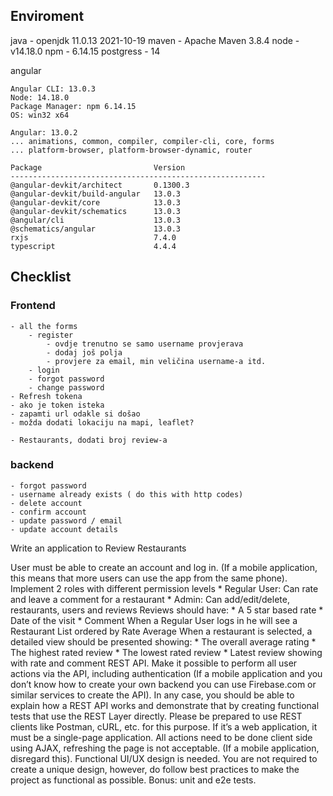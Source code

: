 ## Enviroment
java      - openjdk 11.0.13 2021-10-19
maven     - Apache Maven 3.8.4
node      - v14.18.0
npm       - 6.14.15
postgress - 14

angular
```
Angular CLI: 13.0.3
Node: 14.18.0
Package Manager: npm 6.14.15
OS: win32 x64

Angular: 13.0.2
... animations, common, compiler, compiler-cli, core, forms
... platform-browser, platform-browser-dynamic, router

Package                         Version
---------------------------------------------------------
@angular-devkit/architect       0.1300.3
@angular-devkit/build-angular   13.0.3
@angular-devkit/core            13.0.3
@angular-devkit/schematics      13.0.3
@angular/cli                    13.0.3
@schematics/angular             13.0.3
rxjs                            7.4.0
typescript                      4.4.4
```

## Checklist

### Frontend
    - all the forms
        - register
            - ovdje trenutno se samo username provjerava
            - dodaj još polja
            - provjere za email, min veličina username-a itd.
        - login
        - forgot password
        - change password
    - Refresh tokena
    - ako je token isteka
    - zapamti url odakle si došao
    - možda dodati lokaciju na mapi, leaflet?

    - Restaurants, dodati broj review-a

### backend
    - forgot password
    - username already exists ( do this with http codes)
    - delete account
    - confirm account
    - update password / email
    - update account details


Write an application to Review Restaurants

User must be able to create an account and log in. (If a mobile application, this means that more users can use the app from the same phone).
Implement 2 roles with different permission levels
    * Regular User: Can rate and leave a comment for a restaurant
    * Admin: Can add/edit/delete, restaurants, users and reviews
Reviews should have:
    * A 5 star based rate
    * Date of the visit
    * Comment
When a Regular User logs in he will see a Restaurant List ordered by Rate Average
When a restaurant is selected, a detailed view should be presented showing:
    * The overall average rating
    * The highest rated review
    * The lowest rated review
    * Latest review showing with rate and comment
REST API. Make it possible to perform all user actions via the API, including authentication (If a mobile application and you don’t know how to create your own backend you can use Firebase.com or similar services to create the API).
In any case, you should be able to explain how a REST API works and demonstrate that by creating functional tests that use the REST Layer directly. Please be prepared to use REST clients like Postman, cURL, etc. for this purpose.
If it’s a web application, it must be a single-page application. All actions need to be done client side using AJAX, refreshing the page is not acceptable. (If a mobile application, disregard this).
Functional UI/UX design is needed. You are not required to create a unique design, however, do follow best practices to make the project as functional as possible.
Bonus: unit and e2e tests.